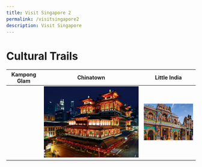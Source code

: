```yaml
---
title: Visit Singapore 2
permalink: /visitsingapore2
description: Visit Singapore
---
```

# Cultural Trails


| Kampong Glam | Chinatown | Little India |
| -------- | -------- | -------- |
| ![]()|![](/images/China%20town.jpg)| ![](/images/little%20india.png)|